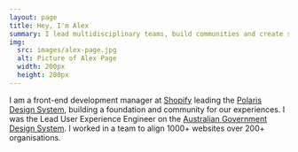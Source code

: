 ```yaml
---
layout: page
title: Hey, I'm Alex
summary: I lead multidisciplinary teams, build communities and create systems with modern technology and thoughtful design. I am obsessed with user experience and write code that connects people to pixels.
img:
  src: images/alex-page.jpg
  alt: Picture of Alex Page
  width: 200px
  height: 200px
---
```

I am a front-end development manager at [Shopify](https://shopify.com) leading the [Polaris Design System](https://polaris.shopify.com), building a foundation and community for our experiences. I was the Lead User Experience Engineer on the [Australian Government Design System](https://designsystem.gov.au). I worked in a team to align 1000+ websites over 200+ organisations.
